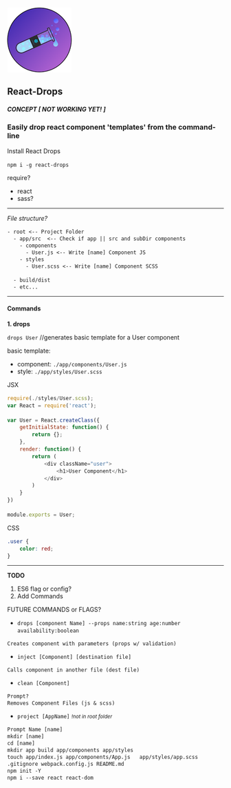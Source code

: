 ![React-Drops](./logo150.png)
## React-Drops

##### CONCEPT [ *NOT WORKING YET!* ]

### Easily drop react component 'templates' from the command-line

Install React Drops  

`npm i -g react-drops`  


require?  
- react
- sass?

---
*File structure?*
```
- root <-- Project Folder
  - app/src  <-- Check if app || src and subDir components
    - components  
      - User.js <-- Write [name] Component JS  
    - styles  
      - User.scss <-- Write [name] Component SCSS  

  - build/dist  
  - etc...
```
---
#### Commands

**1. drops**

`drops User` //generates basic template for a User component  

basic template:  
  - component: `./app/components/User.js`  
  - style: `./app/styles/User.scss`  

JSX
```js
require(./styles/User.scss);
var React = require('react');

var User = React.createClass({
	getInitialState: function() {
		return {};
	},
	render: function() {
		return (
			<div className="user">
				<h1>User Component</h1>
			</div>
		)
	}
})

module.exports = User;
```

CSS
```css
.user {
	color: red;
}
```

---

**TODO**

1. ES6 flag or config?  
2. Add Commands

FUTURE COMMANDS or FLAGS?

- `drops [component Name] --props name:string age:number availability:boolean`
```
Creates component with parameters (props w/ validation)
```
- `inject [Component] [destination file]`
```
Calls component in another file (dest file)
```  
- `clean [Component]`   
```
Prompt?
Removes Component Files (js & scss)
```
- `project [AppName]` *<small>!not in root folder</small>*
```
Prompt Name [name]
mkdir [name]  
cd [name]  
mkdir app build app/components app/styles  
touch app/index.js app/components/App.js   app/styles/app.scss .gitignore webpack.config.js README.md  
npm init -Y    
npm i --save react react-dom
```
